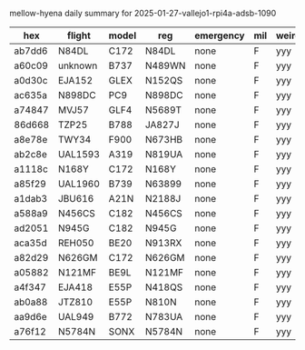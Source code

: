 mellow-hyena daily summary for 2025-01-27-vallejo1-rpi4a-adsb-1090

|hex|flight|model|reg|emergency|mil|weirdo|
|--|--|--|--|--|--|--|
|ab7dd6|N84DL|C172|N84DL|none|F|yyy|
|a60c09|unknown|B737|N489WN|none|F|yyy|
|a0d30c|EJA152|GLEX|N152QS|none|F|yyy|
|ac635a|N898DC|PC9|N898DC|none|F|yyy|
|a74847|MVJ57|GLF4|N5689T|none|F|yyy|
|86d668|TZP25|B788|JA827J|none|F|yyy|
|a8e78e|TWY34|F900|N673HB|none|F|yyy|
|ab2c8e|UAL1593|A319|N819UA|none|F|yyy|
|a1118c|N168Y|C172|N168Y|none|F|yyy|
|a85f29|UAL1960|B739|N63899|none|F|yyy|
|a1dab3|JBU616|A21N|N2188J|none|F|yyy|
|a588a9|N456CS|C182|N456CS|none|F|yyy|
|ad2051|N945G|C182|N945G|none|F|yyy|
|aca35d|REH050|BE20|N913RX|none|F|yyy|
|a82d29|N626GM|C172|N626GM|none|F|yyy|
|a05882|N121MF|BE9L|N121MF|none|F|yyy|
|a4f347|EJA418|E55P|N418QS|none|F|yyy|
|ab0a88|JTZ810|E55P|N810N|none|F|yyy|
|aa9d6e|UAL949|B772|N783UA|none|F|yyy|
|a76f12|N5784N|SONX|N5784N|none|F|yyy|
